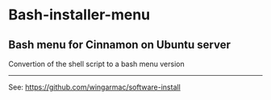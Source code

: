 # Bash-installer-menu
Bash menu for Cinnamon on Ubuntu server
---
Convertion of the shell script to a bash menu version
- - - 
See: https://github.com/wingarmac/software-install
